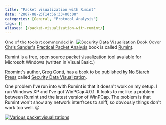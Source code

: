 ```yaml
---
title: "Packet visualization with Rumint"
date: "2007-08-23T14:56:33+00:00"
categories: [General, "Protocol Analysis"]
tags: []
aliases: [/packet-visualization-with-rumint/]
---
```


<img src="/images/uploads/2007/08/securitydataviz.jpg" alt="Security Data Visualization Book Cover" align="right" />

One of the tools recommended in <a href="http://www.chrissanders.org/">Chris Sander's</a> <a href="https://www.nostarch.com/packet2.htm">Practical Packet Analysis</a> book is called <a href="http://www.rumint.org/">Rumint</a>.

Rumint is a free, open source packet visualization tool available for Microsoft Windows (written in Visual Basic.)

Roomint's author, <a href="http://www.rumint.org/gregconti/">Greg Conti</a>, has a book to be published by  <a href="http://nostarch.com/">No Starch Press</a> called <a href="http://nostarch.com/securityvisualization.htm">Security Data Visualization</a>.

One problem I've run into with Rumint is that it doesn't work on my setup. I run Windows XP and I've got WinPCap  4.0.1. It looks to me like a problem between Rumint and the latest version of WinPCap. The problem is that Rumint won't show any network interfaces to sniff, so obviously things don't work too well. :wink:

<a href="/images/uploads/2007/08/rumint_panorama_lg.gif" title="Various packet visualizations"><img src="/images/uploads/2007/08/rumint_panorama_lg.gif" alt="Various packet visualizations" /></a>
